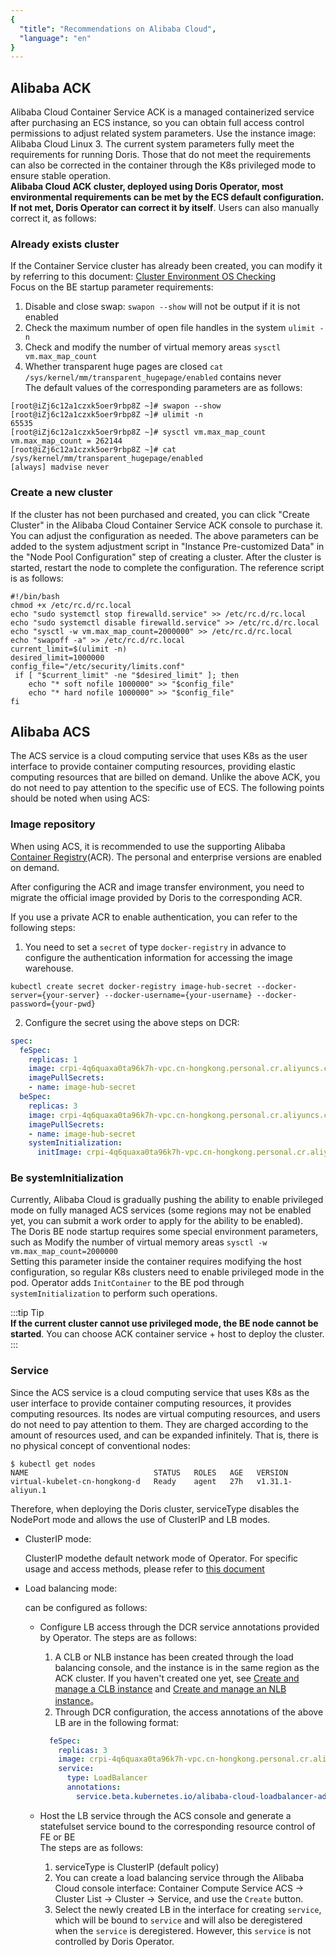 ```yaml
---
{
  "title": "Recommendations on Alibaba Cloud",
  "language": "en"
}
---
```


<!-- 
Licensed to the Apache Software Foundation (ASF) under one
or more contributor license agreements.  See the NOTICE file
distributed with this work for additional information
regarding copyright ownership.  The ASF licenses this file
to you under the Apache License, Version 2.0 (the
"License"); you may not use this file except in compliance
with the License.  You may obtain a copy of the License at

  http://www.apache.org/licenses/LICENSE-2.0

Unless required by applicable law or agreed to in writing,
software distributed under the License is distributed on an
"AS IS" BASIS, WITHOUT WARRANTIES OR CONDITIONS OF ANY
KIND, either express or implied.  See the License for the
specific language governing permissions and limitations
under the License.
-->

## Alibaba ACK  

Alibaba Cloud Container Service ACK is a managed containerized service after purchasing an ECS instance, so you can obtain full access control permissions to adjust related system parameters. Use the instance image: Alibaba Cloud Linux 3. The current system parameters fully meet the requirements for running Doris. Those that do not meet the requirements can also be corrected in the container through the K8s privileged mode to ensure stable operation.  
**Alibaba Cloud ACK cluster, deployed using Doris Operator, most environmental requirements can be met by the ECS default configuration. If not met, Doris Operator can correct it by itself**. Users can also manually correct it, as follows:

### Already exists cluster

If the Container Service cluster has already been created, you can modify it by referring to this document: [Cluster Environment OS Checking](../../install/preparation/os-checking.md)      
Focus on the BE startup parameter requirements:  
1. Disable and close swap: `swapon --show` will not be output if it is not enabled
2. Check the maximum number of open file handles in the system `ulimit -n`
3. Check and modify the number of virtual memory areas `sysctl vm.max_map_count`
4. Whether transparent huge pages are closed `cat /sys/kernel/mm/transparent_hugepage/enabled` contains never  
   The default values of the corresponding parameters are as follows:  

  ```shell
  [root@iZj6c12a1czxk5oer9rbp8Z ~]# swapon --show
  [root@iZj6c12a1czxk5oer9rbp8Z ~]# ulimit -n
  65535
  [root@iZj6c12a1czxk5oer9rbp8Z ~]# sysctl vm.max_map_count
  vm.max_map_count = 262144
  [root@iZj6c12a1czxk5oer9rbp8Z ~]# cat /sys/kernel/mm/transparent_hugepage/enabled
  [always] madvise never
  ```  

### Create a new cluster  

If the cluster has not been purchased and created, you can click "Create Cluster" in the Alibaba Cloud Container Service ACK console to purchase it. You can adjust the configuration as needed. The above parameters can be added to the system adjustment script in "Instance Pre-customized Data" in the "Node Pool Configuration" step of creating a cluster.
After the cluster is started, restart the node to complete the configuration. The reference script is as follows:  

```shell
#!/bin/bash
chmod +x /etc/rc.d/rc.local
echo "sudo systemctl stop firewalld.service" >> /etc/rc.d/rc.local
echo "sudo systemctl disable firewalld.service" >> /etc/rc.d/rc.local
echo "sysctl -w vm.max_map_count=2000000" >> /etc/rc.d/rc.local
echo "swapoff -a" >> /etc/rc.d/rc.local
current_limit=$(ulimit -n)
desired_limit=1000000
config_file="/etc/security/limits.conf"
 if [ "$current_limit" -ne "$desired_limit" ]; then
    echo "* soft nofile 1000000" >> "$config_file"
    echo "* hard nofile 1000000" >> "$config_file"
fi
```

## Alibaba ACS

The ACS service is a cloud computing service that uses K8s as the user interface to provide container computing resources, providing elastic computing resources that are billed on demand. Unlike the above ACK, you do not need to pay attention to the specific use of ECS.
The following points should be noted when using ACS:

### Image repository

When using ACS, it is recommended to use the supporting Alibaba  [Container Registry](https://www.alibabacloud.com/en/product/container-registry)(ACR). The personal and enterprise versions are enabled on demand.

After configuring the ACR and image transfer environment, you need to migrate the official image provided by Doris to the corresponding ACR.

If you use a private ACR to enable authentication, you can refer to the following steps:

1. You need to set a `secret` of type `docker-registry` in advance to configure the authentication information for accessing the image warehouse.  

  ```shell
  kubectl create secret docker-registry image-hub-secret --docker-server={your-server} --docker-username={your-username} --docker-password={your-pwd}
  ```

2. Configure the secret using the above steps on DCR:  

  ```yaml
  spec:
    feSpec:
      replicas: 1
      image: crpi-4q6quaxa0ta96k7h-vpc.cn-hongkong.personal.cr.aliyuncs.com/selectdb-test/doris.fe-ubuntu:3.0.3
      imagePullSecrets:
      - name: image-hub-secret
    beSpec:
      replicas: 3
      image: crpi-4q6quaxa0ta96k7h-vpc.cn-hongkong.personal.cr.aliyuncs.com/selectdb-test/doris.be-ubuntu:3.0.3
      imagePullSecrets:
      - name: image-hub-secret
      systemInitialization:
        initImage: crpi-4q6quaxa0ta96k7h-vpc.cn-hongkong.personal.cr.aliyuncs.com/selectdb-test/alpine:latest
  ```

### Be systemInitialization  

Currently, Alibaba Cloud is gradually pushing the ability to enable privileged mode on fully managed ACS services (some regions may not be enabled yet, you can submit a work order to apply for the ability to be enabled).  
The Doris BE node startup requires some special environment parameters, such as Modify the number of virtual memory areas `sysctl -w vm.max_map_count=2000000`  
Setting this parameter inside the container requires modifying the host configuration, so regular K8s clusters need to enable privileged mode in the pod. Operator adds `InitContainer` to the BE pod through `systemInitialization` to perform such operations.

:::tip Tip  
**If the current cluster cannot use privileged mode, the BE node cannot be started**. You can choose ACK container service + host to deploy the cluster.
:::

### Service

Since the ACS service is a cloud computing service that uses K8s as the user interface to provide container computing resources, it provides computing resources. Its nodes are virtual computing resources, and users do not need to pay attention to them. They are charged according to the amount of resources used, and can be expanded infinitely. That is, there is no physical concept of conventional nodes:

```shell  
$ kubectl get nodes
NAME                            STATUS   ROLES   AGE   VERSION
virtual-kubelet-cn-hongkong-d   Ready    agent   27h   v1.31.1-aliyun.1
```

Therefore, when deploying the Doris cluster, serviceType disables the NodePort mode and allows the use of ClusterIP and LB modes.  

- ClusterIP mode:  

  ClusterIP modethe default network mode of Operator. For specific usage and access methods, please refer to [this document](https://kubernetes.io/docs/concepts/services-networking/service/#type-clusterip)  

- Load balancing mode:  

  can be configured as follows:

  - Configure LB access through the DCR service annotations provided by Operator. The steps are as follows:
    1. A CLB or NLB instance has been created through the load balancing console, and the instance is in the same region as the ACK cluster. If you haven't created one yet, see [Create and manage a CLB instance](https://www.alibabacloud.com/help/en/slb/classic-load-balancer/user-guide/create-and-manage-a-clb-instance) and [Create and manage an NLB instance](https://www.alibabacloud.com/help/en/slb/network-load-balancer/user-guide/create-and-manage-an-nlb-instance)。
    2. Through DCR configuration, the access annotations of the above LB are in the following format:
      ```yaml
        feSpec:
          replicas: 3
          image: crpi-4q6quaxa0ta96k7h-vpc.cn-hongkong.personal.cr.aliyuncs.com/selectdb-test/doris.fe-ubuntu:3.0.3
          service:
            type: LoadBalancer
            annotations:
              service.beta.kubernetes.io/alibaba-cloud-loadbalancer-address-type: "intranet"
      ```  

  - Host the LB service through the ACS console and generate a statefulset service bound to the corresponding resource control of FE or BE  
    The steps are as follows:
    1. serviceType is ClusterIP (default policy)
    2. You can create a load balancing service through the Alibaba Cloud console interface: Container Compute Service ACS -> Cluster List -> Cluster -> Service, and use the `Create` button.
    3. Select the newly created LB in the interface for creating `service`, which will be bound to `service` and will also be deregistered when the `service` is deregistered. However, this `service` is not controlled by Doris Operator.

